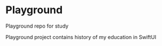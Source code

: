 # Playground
 Playground repo for study

Playground project contains history of my education in SwiftUI
